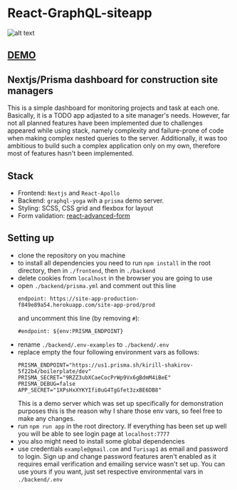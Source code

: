 # React-GraphQL-siteapp

![alt text](https://res.cloudinary.com/dyqwnbgpw/image/upload/v1562838467/toolbox/Screenshot_from_2019-07-11_05-46-32.png)

## [DEMO](https://site-app-next-prod.herokuapp.com)

## Nextjs/Prisma dashboard for construction site managers
This is a simple dashboard for monitoring projects and task at each one. Basically, it is a TODO app 
adjasted to a site manager's needs. However, far not all planned features have been implemented due 
to challenges appeared while using stack, namely complexity and failure-prone of code when making complex 
nested queries to the server. Additionally, it was too ambitious to build such a complex application only on
my own, therefore most of features hasn't been implemented.

## Stack
- Frontend: `Nextjs` and `React-Apollo`
- Backend: `graphql-yoga` wih a `prisma` demo server.
- Styling: SCSS, CSS grid and flexbox for layout
- Form validation: [react-advanced-form](https://github.com/kettanaito/react-advanced-form)

## Setting up
- clone the repository on you machine
- to install all dependencies you need to run `npm install` in the root directory, then in
`./frontend`, then in `./backend`
- delete cookies from `localhost` in the browser you are going to use
- open `./backend/prisma.yml` and comment out this line
    ```
    endpoint: https://site-app-production-f849e89a54.herokuapp.com/site-app-prod/prod
    ```
   and uncomment this line (by removing `#`):
   ```
   #endpoint: ${env:PRISMA_ENDPOINT}
   ```
- rename `./backend/.env-examples` to `./backend/.env`
- replace empty the four following environment vars as follows:
    ```
    PRISMA_ENDPOINT="https://us1.prisma.sh/kirill-shakirov-5f22b4/boilerplate/dev"
    PRISMA_SECRET="9RZZ3ubXCaeCocPrWp9Vx6gBdmM4iBeE"
    PRISMA_DEBUG=false
    APP_SECRET="1XPsHxXYKYIfi0uG4TgGfet3zxBE6DB8"
    ```
    This is a demo server which was set up specifically for demonstration purposes this is the reason 
    why I share those env vars, so feel free to make any changes. 
- run `npm run app` in the root directory. If everything has been set up well you will be able to 
see login page at `localhost:7777`
- you also might need to install some global dependencies
- use credentials `example@gmail.com` and `Turisap1` as email and password to login. Sign up and change password 
features aren't enabled as it requires email verification and emailing service wasn't set up. You can 
use yours if you want, just set respective environmental vars in `./backend/.env`
